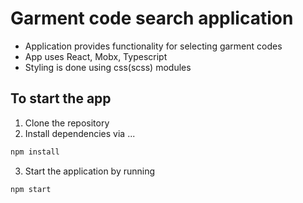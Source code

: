 # Garment code search application

- Application provides functionality for selecting garment codes
- App uses React, Mobx, Typescript
- Styling is done using css(scss) modules

## To start the app

1) Clone the repository
2) Install dependencies via ...

```sh
npm install
```
3) Start the application by running

```sh
npm start
```



